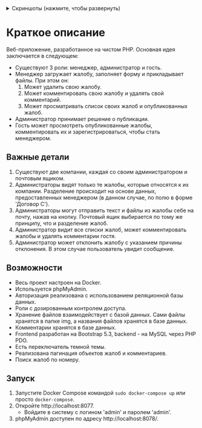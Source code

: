 <details>
<summary>Скриншоты (нажмите, чтобы развернуть)</summary>

![image](https://github.com/SnappsiSnappes/complains/assets/111605401/c92bf2ec-99a6-4868-af04-2cf752f5e2f4)
![image](https://github.com/SnappsiSnappes/complains/assets/111605401/e3223595-68ba-4b33-ae74-663b292bc78e)
![image](https://github.com/SnappsiSnappes/complains/assets/111605401/8f1adaa0-bd89-4a25-b799-9c15f6b48bf5)
![image](https://github.com/SnappsiSnappes/complains/assets/111605401/b8ddf972-2a15-4d4d-9be6-a89814290aea)
![image](https://github.com/SnappsiSnappes/complains/assets/111605401/15c23a50-c366-4471-b78f-a8d050254593)
![image](https://github.com/SnappsiSnappes/complains/assets/111605401/bab1a339-8fb2-4032-8031-42fd424267ad)
![image](https://github.com/SnappsiSnappes/complains/assets/111605401/5c8b6871-a7f1-49f6-97d1-a3d93e462783)
</details>



# Краткое описание
Веб-приложение, разработанное на чистом PHP. Основная идея заключается в следующем:
- Существуют 3 роли: менеджер, администратор и гость.
- Менеджер загружает жалобу, заполняет форму и прикладывает файлы. При этом он:
  1) Может удалить свою жалобу.
  2) Может комментировать свою жалобу и удалять свой комментарий.
  3) Может просматривать список своих жалоб и опубликованных жалоб.
- Администратор принимает решение о публикации.
- Гость может просмотреть опубликованные жалобы, комментировать их и зарегистрироваться, чтобы стать менеджером.

## Важные детали
1) Существуют две компании, каждая со своим администратором и почтовым ящиком.
2) Администраторы видят только те жалобы, которые относятся к их компании. Разделение происходит на основе данных, предоставленных менеджером (в данном случае, по полю в форме 'Договор С').
3) Администраторы могут отправить текст и файлы из жалобы себе на почту, нажав на кнопку. Почтовый ящик выбирается по тому же принципу, что и разделение жалоб.
4) Администратор видит все списки жалоб, может комментировать жалобы и удалять комментарии гостя.
5) Администратор может отклонить жалобу с указанием причины отклонения. В этом случае пользователь увидит сообщение.

## Возможности
- Весь проект настроен на Docker.
- Используется phpMyAdmin.
- Авторизация реализована с использованием реляционной базы данных.
- Роли с дозированным контролем доступа.
- Хранение файлов взаимодействует с базой данных. Сами файлы хранятся в папке img, а названия файлов хранятся в базе данных.
- Комментарии хранятся в базе данных.
- Frontend разработан на Bootstrap 5.3, backend - на MySQL через PHP PDO.
- Есть переключатель темной темы.
- Реализована пагинация объектов жалоб и комментариев.
- Поиск жалоб по номеру.

## Запуск
1) Запустите Docker Compose командой `sudo docker-compose up` или просто `docker-compose`.
2) Откройте http://localhost:8077.
   - Войдите в систему с логином 'admin' и паролем 'admin'.
3) phpMyAdmin доступен по адресу http://localhost:8078/.


